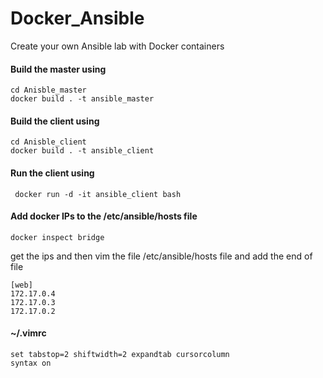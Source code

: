 # Docker_Ansible
Create your own Ansible lab with Docker containers

#### Build the master using
```
cd Anisble_master
docker build . -t ansible_master
```

#### Build the client using
```
cd Anisble_client
docker build . -t ansible_client
```

#### Run the client using 
```
 docker run -d -it ansible_client bash
```
#### Add docker IPs to the /etc/ansible/hosts file
```
docker inspect bridge
```
get the ips and then vim the file /etc/ansible/hosts file and add the end of file

```
[web]
172.17.0.4
172.17.0.3
172.17.0.2
```
#### ~/.vimrc
```
set tabstop=2 shiftwidth=2 expandtab cursorcolumn
syntax on
```
